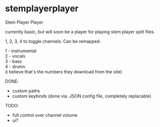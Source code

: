 # stemplayerplayer
Stem Player Player

currently basic, but will soon be a player for playing stem player split files.

1, 2, 3, 4 to toggle channels. Can be remapped.

1 - instrumental\
2 - vocals\
3 - bass\
4 - drums\
(i believe that's the numbers they download from the site)

DONE:
- custom paths
- custom keybinds (done via .JSON config file, completely replacable)

TODO:
- full control over channel volume
- ui?
